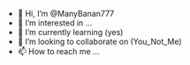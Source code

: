 - 👋 Hi, I’m @ManyBanan777
- 👀 I’m interested in ...
- 🌱 I’m currently learning (yes)
- 💞️ I’m looking to collaborate on (You_Not_Me)
- 📫 How to reach me ...

<!---
ManyBanan777/ManyBanan777 is a ✨ special ✨ repository because its `README.md` (this file) appears on your GitHub profile.
You can click the Preview link to take a look at your changes.
--->
